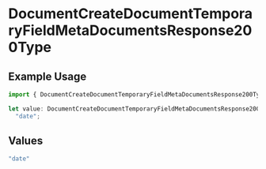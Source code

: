 # DocumentCreateDocumentTemporaryFieldMetaDocumentsResponse200Type

## Example Usage

```typescript
import { DocumentCreateDocumentTemporaryFieldMetaDocumentsResponse200Type } from "@documenso/sdk-typescript/models/operations";

let value: DocumentCreateDocumentTemporaryFieldMetaDocumentsResponse200Type =
  "date";
```

## Values

```typescript
"date"
```